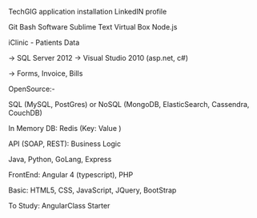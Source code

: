 TechGIG application installation
LinkedIN profile

Git Bash Software
Sublime Text
Virtual Box
Node.js



iClinic - Patients Data

-> SQL Server 2012
-> Visual Studio 2010 (asp.net, c#)

-> Forms, Invoice, Bills

OpenSource:-

SQL (MySQL, PostGres) or NoSQL (MongoDB, ElasticSearch, Cassendra, CouchDB)

In Memory DB: Redis (Key: Value )

API (SOAP, REST):
Business Logic

Java, Python, GoLang, Express

FrontEnd: 
Angular 4 (typescript), PHP

Basic:
HTML5, CSS, JavaScript, JQuery, BootStrap

To Study:
AngularClass Starter



